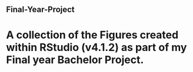 ## Final-Year-Project
# A collection of the Figures created within RStudio (v4.1.2) as part of my Final year Bachelor Project.

